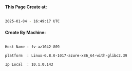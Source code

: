 
   
#### This Page Create at:

```bash

2025-01-04 - 16:49:17 UTC

```

#### Create By Machine:

```bash

Host Name : fv-az1042-809

platform  : Linux-6.8.0-1017-azure-x86_64-with-glibc2.39

Ip Local  : 10.1.0.143

```

